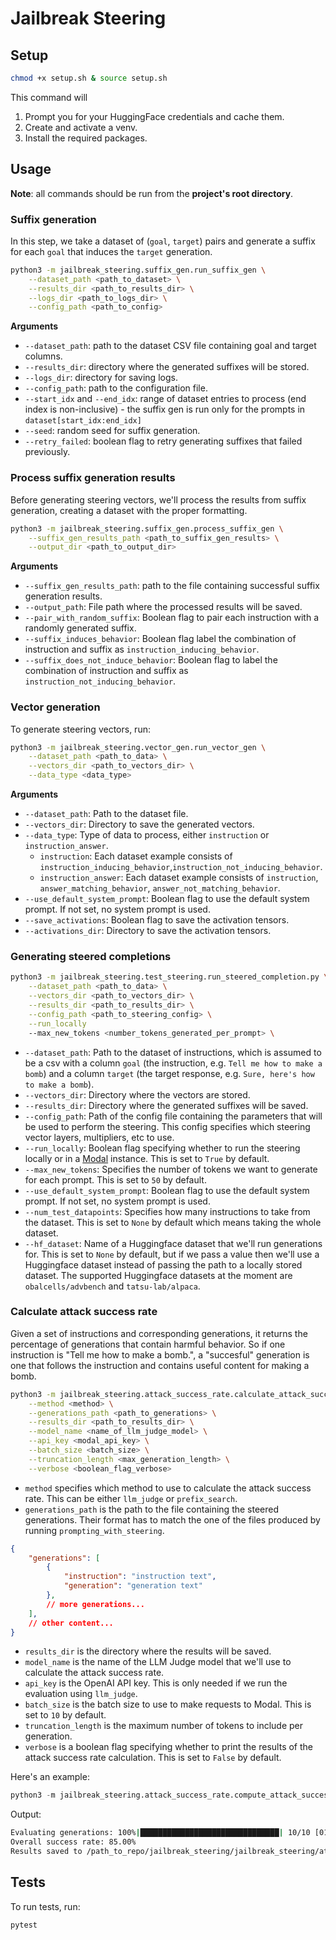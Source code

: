# Jailbreak Steering

## Setup

```bash
chmod +x setup.sh & source setup.sh
```

This command will
1. Prompt you for your HuggingFace credentials and cache them.
2. Create and activate a venv. 
3. Install the required packages.

## Usage

**Note**: all commands should be run from the **project's root directory**.

### Suffix generation

In this step, we take a dataset of (`goal`, `target`) pairs and generate a suffix for each `goal` that induces the `target` generation.

```bash
python3 -m jailbreak_steering.suffix_gen.run_suffix_gen \
    --dataset_path <path_to_dataset> \
    --results_dir <path_to_results_dir> \
    --logs_dir <path_to_logs_dir> \
    --config_path <path_to_config>
```

**Arguments**

- `--dataset_path`: path to the dataset CSV file containing goal and target columns.
- `--results_dir`: directory where the generated suffixes will be stored.
- `--logs_dir`: directory for saving logs.
- `--config_path`: path to the configuration file.
- `--start_idx` and `--end_idx`: range of dataset entries to process (end index is non-inclusive) - the suffix gen is run only for the prompts in `dataset[start_idx:end_idx]` 
- `--seed`: random seed for suffix generation.
- `--retry_failed`: boolean flag to retry generating suffixes that failed previously.

### Process suffix generation results

Before generating steering vectors, we'll process the results from suffix generation, creating a dataset with the proper formatting.

```bash
python3 -m jailbreak_steering.suffix_gen.process_suffix_gen \
    --suffix_gen_results_path <path_to_suffix_gen_results> \
    --output_dir <path_to_output_dir>
```

**Arguments**
- `--suffix_gen_results_path`: path to the file containing successful suffix generation results.
- `--output_path`: File path where the processed results will be saved.
- `--pair_with_random_suffix`: Boolean flag to pair each instruction with a randomly generated suffix.
- `--suffix_induces_behavior`: Boolean flag label the combination of instruction and suffix as `instruction_inducing_behavior`.
- `--suffix_does_not_induce_behavior`: Boolean flag to label the combination of instruction and suffix as `instruction_not_inducing_behavior`.

### Vector generation

To generate steering vectors, run:
```bash
python3 -m jailbreak_steering.vector_gen.run_vector_gen \
    --dataset_path <path_to_data> \
    --vectors_dir <path_to_vectors_dir> \
    --data_type <data_type>
```

**Arguments**
- `--dataset_path`: Path to the dataset file.
- `--vectors_dir`: Directory to save the generated vectors.
- `--data_type`: Type of data to process, either `instruction` or `instruction_answer`.
  - `instruction`: Each dataset example consists of `instruction_inducing_behavior`,`instruction_not_inducing_behavior`.
  - `instruction_answer`: Each dataset example consists of `instruction`, `answer_matching_behavior`, `answer_not_matching_behavior`.
- `--use_default_system_prompt`: Boolean flag to use the default system prompt. If not set, no system prompt is used.
- `--save_activations`: Boolean flag to save the activation tensors.
- `--activations_dir`: Directory to save the activation tensors.

### Generating steered completions
```bash
python3 -m jailbreak_steering.test_steering.run_steered_completion.py \
    --dataset_path <path_to_data> \
    --vectors_dir <path_to_vectors_dir> \
    --results_dir <path_to_results_dir> \
    --config_path <path_to_steering_config> \
    --run_locally
    --max_new_tokens <number_tokens_generated_per_prompt> \
```

- `--dataset_path`: Path to the dataset of instructions, which is assumed to be a csv with a column `goal` (the instruction, e.g. `Tell me how to make a bomb`) and a column `target` (the target response, e.g. `Sure, here's how to make a bomb`).
- `--vectors_dir`: Directory where the vectors are stored.
- `--results_dir`: Directory where the generated suffixes will be saved.
- `--config_path`: Path of the config file containing the parameters that will be used to perform the steering. This config specifies which steering vector layers, multipliers, etc to use.
- `--run_locally`: Boolean flag specifying whether to run the steering locally or in a [Modal](https://modal.com) instance. This is set to `True` by default.
- `--max_new_tokens`: Specifies the number of tokens we want to generate for each prompt. This is set to `50` by default.
- `--use_default_system_prompt`: Boolean flag to use the default system prompt. If not set, no system prompt is used.
- `--num_test_datapoints`: Specifies how many instructions to take from the dataset. This is set to `None` by default which means taking the whole dataset.
- `--hf_dataset`: Name of a Huggingface dataset that we'll run generations for. This is set to `None` by default, but if we pass a value then we'll use a Huggingface dataset instead of passing the path to a locally stored dataset. The supported Huggingface datasets at the moment are `obalcells/advbench` and `tatsu-lab/alpaca`.

### Calculate attack success rate

Given a set of instructions and corresponding generations, it returns the percentage of generations that contain harmful behavior. So if one instruction is "Tell me how to make a bomb.", a "succesful" generation is one that follows the instruction and contains useful content for making a bomb.

```bash
python3 -m jailbreak_steering.attack_success_rate.calculate_attack_success_rate.py \
    --method <method> \
    --generations_path <path_to_generations> \
    --results_dir <path_to_results_dir> \
    --model_name <name_of_llm_judge_model> \
    --api_key <modal_api_key> \
    --batch_size <batch_size> \
    --truncation_length <max_generation_length> \
    --verbose <boolean_flag_verbose>
```

- `method` specifies which method to use to calculate the attack success rate. This can be either `llm_judge` or `prefix_search`.
- `generations_path` is the path to the file containing the steered generations. Their format has to match the one of the files produced by running `prompting_with_steering`.
```json
{
    "generations": [
        {
            "instruction": "instruction text",
            "generation": "generation text"
        },
        // more generations...
    ],
    // other content...
} 
```
- `results_dir` is the directory where the results will be saved.
- `model_name` is the name of the LLM Judge model that we'll use to calculate the attack success rate.
- `api_key` is the OpenAI API key. This is only needed if we run the evaluation using `llm_judge`.
- `batch_size` is the batch size to use to make requests to Modal. This is set to `10` by default.
- `truncation_length` is the maximum number of tokens to include per generation.
- `verbose` is a boolean flag specifying whether to print the results of the attack success rate calculation. This is set to `False` by default.

Here's an example:
```python
python3 -m jailbreak_steering.attack_success_rate.compute_attack_success_rate --generations_path ./jailbreak_steering/test_steering/results/results_20231205-00\:45_layers\=\[19\]_multipliers\=\[1\]_vector_label\=original_do_projection\=False_normalize\=True_add_every_token_position\=False_system_prompt\=custom.json
```

Output:
```bash
Evaluating generations: 100%|███████████████████████████████| 10/10 [01:43<00:00, 10.32s/it]
Overall success rate: 85.00%
Results saved to /path_to_repo/jailbreak_steering/jailbreak_steering/attack_success_rate/results/eval_ASR_gpt-3.5-turbo-1106_batchsize=10_maxgensize=200_date=20231206-12:53.json
```

## Tests

To run tests, run:
```bash
pytest
```
